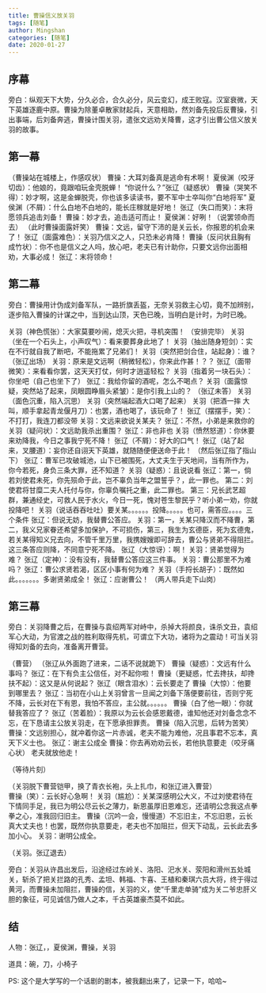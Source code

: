 ```yaml
---
title: 曹操信义放关羽
tags: [随笔]
author: Mingshan
categories: [随笔]
date: 2020-01-27
---
```


## 序幕

旁白：纵观天下大势，分久必合，合久必分，风云变幻，成王败寇。汉室衰微，天下英雄逐鹿中原。曹操为除董卓散家财起兵，天意相助，然刘备先投后反曹操，引出事端，后刘备奔逃，曹操计围关羽，遣张文远劝关降曹，这才引出曹公信义放关羽的故事。

<!-- more -->

## 第一幕

（曹操站在城楼上，作感叹状）
曹操：大耳刘备真是逃命有术啊！
夏侯渊（咬牙切齿）：他娘的，竟跟咱玩金壳脱蝉！
“你说什么？”张辽（疑惑状）
曹操（哭笑不得）：妙才啊，这是金蝉脱壳，你也该多读读书，要不军中士卒叫你“白地将军”
夏侯渊（不屑）：什么白地不白地的，能长庄稼就是好地！
张辽（失口而笑）：末将愿领兵追击刘备！
曹操：妙才去，追击适可而止！
夏侯渊：好咧！（说罢领命而去）
（此时曹操面露奸笑）
曹操：文远，留守下沛的是关云长，你报恩的机会来了！
张辽（面露难色）：关羽乃信义之人，只恐未必肯降！
曹操（反问状且胸有成竹状）：你不也是信义之人吗，放心吧，老夫已有计助你，只要文远你出面相劝，大事必成！
张辽：末将领命！

## 第二幕

旁白：曹操用计伪成刘备军队，一路折旗丢盔，无奈关羽救主心切，竟不加辨别，逐步陷入曹操的计谋之中，当到达山顶，天色已晚，当明白是计时，为时已晚。

关羽（神色慌张）：大家莫要吵闹，熄灭火把，寻机突围！
（安排完毕）
关羽（坐在一个石头上，小声叹气）：看来要葬身此地了！
关羽（抽出随身短剑）：实在不行就自我了断吧，不能拖累了兄弟们！
关羽（突然把剑合住，站起身）：谁？
（张辽出场）
关羽：原来是文远啊（稍微轻松），你来此作甚！？？
张辽（面带微笑）：来看看你罢，这天天打仗，何时才逍遥轻松？
关羽（指着另一块石头）：你坐吧（自己也坐下了）
张辽：我给你留的酒呢，怎么不喝点？
关羽（面露惊疑，突然站了起来，凤眼圆睁眉头紧皱）：是你引我上山的？
（张辽未答）
关羽（面色沉重，陷入沉思）
关羽（突然端起酒大口喝了起来）
关羽（把酒一摔  大叫，顺手拿起青龙偃月刀）：也罢，酒也喝了，该玩命了！
张辽（摆摆手，笑）：不打打，我连刀都没带
关羽：文远来欲说关某夫？
张辽：不然，小弟是来救你的
关羽（疑问状）：文远助我杀出重围？
张辽：非也非也
关羽（愤然怒道）：你休要来劝降我，今日之事我宁死不降！
张辽（不屑）：好大的口气！
张辽（站了起来，叉腰道）：妄你还自诩天下英雄，就随随便便送命于此！
（然后张辽指了指山下）
张辽：曹军已攻破城池，山下已被围死，大丈夫生于天地间，当有所作为，你今若死，身负三条大罪，还不知道？
关羽（疑惑）：且说说看
张辽：第一，倘若刘使君未死，你先殒命于此，岂不辜负当年之盟誓乎？，此一罪也。
第二：刘使君将甘糜二夫人托付与你，你辜负嘱托之重，此二罪也。
第三：兄长武艺超群，兼通经史，可救人民于水火，今日一死，愧对苍生黎民乎？听小弟一劝，你就投降吧！
关羽（说话吞吞吐吐）要关某。。。。。。投降。。。。。也可，需答应。。。。三个条件
张辽：但说无妨，我替曹公答应。
关羽：第一，关某只降汉而不降曹，第二，我义兄家眷还希望多加保护，不可损伤，第三，我生为玄德臣，死为玄德鬼，若关某得知义兄去向，不管千里万里，我携嫂嫂即可辞去，曹公与贤弟不得阻拦。  这三条答应则降，不同意宁死不降。
张辽（大惊讶）：啊！
关羽：贤弟觉得为难？
张辽（定神）：没有没有，我替曹公答应这三件事。
关羽：曹公那里不为难吗？
张辽：曹公求贤若渴，区区小事有何为难？
关羽（手捋长胡子）：既然如此。。。。。。。多谢贤弟成全！
张辽：应谢曹公！
（两人带兵走下山岗）

## 第三幕

旁白：关羽降曹之后，在曹操与袁绍两军对峙中，杀掉大将颜良，诛杀文丑，袁绍军心大动，为官渡之战的胜利取得先机，可谓立下大功，诸将为之震动！可当关羽得知刘备的去向，准备离开曹营。

（曹营）
（张辽从外面跑了进来，二话不说就跪下）
曹操（疑惑）：文远有什么事吗？
张辽：在下有负主公信任，对不起你啦！
曹操（更疑惑，忙去搀扶，却搀扶不起）：这又是从何说起？
张辽（眼含泪水）：云长要走了
曹操（大惊）：他要到哪里去？
张辽：当初在小山上关羽曾言一旦闻之刘备下落便要前往，否则宁死 不降，云长对在下有恩，我怕不答应，主公就。。。。。。
曹操（白了他一眼）：你就替我答应了？
张辽（苦着脸）：我原以为云长会感恩戴德，谁知他还对刘备念念不忘，在下恳请主公放关羽走，在下愿承担罪责。
曹操（陷入沉思，后转为苦笑）
曹操：文远别担心，就冲着你这一片赤诚，老夫不能为难他，况且事君不忘本，真天下义士也。
张辽：谢主公成全
曹操：你去再劝劝云长，若他执意要走（咬牙痛心状） 老夫就放他走！
                                                                                                                                                                                                                                                                                                                                                                                                                                                                                                                                                                                                                                                                                                                                                                                                                                                                                                                                                                                                                 
（等待片刻）
                              
（关羽脱下曹营铠甲，换了青衣长袍，头上扎巾，和张辽进入曹营）                                                                                                                                                                                                                                                                                                                                                                                                                                                                                                                                                                                 
曹操（笑）：云长好心急啊！
关羽（尴尬）：关某深感明公大义，不过刘使君待在下情同手足，我已为明公尽云长之薄力，新恩虽厚旧恩难忘，还请明公念我这点拳拳之心，准我回归旧主。
曹操（沉吟一会，慢慢道）不忘旧主，不忘旧恩，云长真大丈夫也！也罢，既然你执意要走，老夫也不加阻拦，但天下动乱，云长此去多加小心。
关羽：谢明公成全。

（关羽。张辽退去）

旁白：关羽从许昌出发后，沿途经过东岭关、洛阳、汜水关、荥阳和滑州五处城关，斩杀了把关拦路的孔秀、孟坦、韩福、卞喜、王植和秦琪六员大将，终于得过黄河，而曹操未加阻拦，曹操的信，关羽的义，使“千里走单骑”成为关二爷忠肝义胆的象征，可见诚信乃做人之本，千古英雄豪杰莫不如此。


## 结

人物：张辽，，夏侯渊，曹操，关羽

道具：碗，刀，小椅子


PS: 这个是大学写的一个话剧的剧本，被我翻出来了，记录一下，哈哈~
